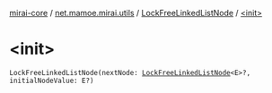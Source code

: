[mirai-core](../../index.md) / [net.mamoe.mirai.utils](../index.md) / [LockFreeLinkedListNode](index.md) / [&lt;init&gt;](./-init-.md)

# &lt;init&gt;

`LockFreeLinkedListNode(nextNode: `[`LockFreeLinkedListNode`](index.md)`<E>?, initialNodeValue: E?)`